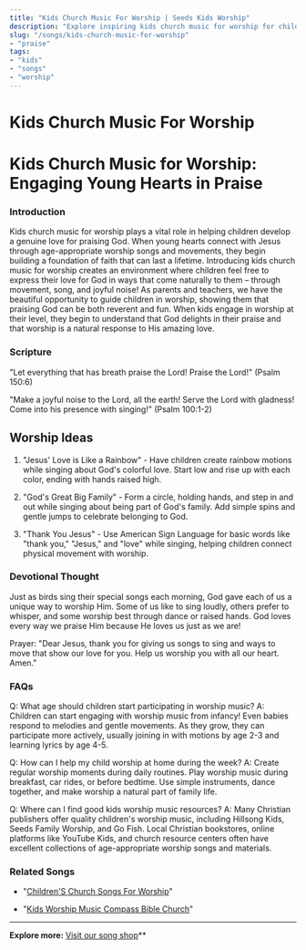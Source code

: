 ```yaml
---
title: "Kids Church Music For Worship | Seeds Kids Worship"
description: "Explore inspiring kids church music for worship for children's worship and faith development. Biblical music resources for families and ministry."
slug: "/songs/kids-church-music-for-worship"
- "praise"
tags:
- "kids"
- "songs"
- "worship"
---
```


# Kids Church Music For Worship

# Kids Church Music for Worship: Engaging Young Hearts in Praise

### Introduction
Kids church music for worship plays a vital role in helping children develop a genuine love for praising God. When young hearts connect with Jesus through age-appropriate worship songs and movements, they begin building a foundation of faith that can last a lifetime. Introducing kids church music for worship creates an environment where children feel free to express their love for God in ways that come naturally to them – through movement, song, and joyful noise! As parents and teachers, we have the beautiful opportunity to guide children in worship, showing them that praising God can be both reverent and fun. When kids engage in worship at their level, they begin to understand that God delights in their praise and that worship is a natural response to His amazing love.

### Scripture
"Let everything that has breath praise the Lord! Praise the Lord!" (Psalm 150:6)

"Make a joyful noise to the Lord, all the earth! Serve the Lord with gladness! Come into his presence with singing!" (Psalm 100:1-2)

## Worship Ideas
1. "Jesus' Love is Like a Rainbow" - Have children create rainbow motions while singing about God's colorful love. Start low and rise up with each color, ending with hands raised high.

2. "God's Great Big Family" - Form a circle, holding hands, and step in and out while singing about being part of God's family. Add simple spins and gentle jumps to celebrate belonging to God.

3. "Thank You Jesus" - Use American Sign Language for basic words like "thank you," "Jesus," and "love" while singing, helping children connect physical movement with worship.

### Devotional Thought
Just as birds sing their special songs each morning, God gave each of us a unique way to worship Him. Some of us like to sing loudly, others prefer to whisper, and some worship best through dance or raised hands. God loves every way we praise Him because He loves us just as we are!

Prayer: "Dear Jesus, thank you for giving us songs to sing and ways to move that show our love for you. Help us worship you with all our heart. Amen."

### FAQs
Q: What age should children start participating in worship music?
A: Children can start engaging with worship music from infancy! Even babies respond to melodies and gentle movements. As they grow, they can participate more actively, usually joining in with motions by age 2-3 and learning lyrics by age 4-5.

Q: How can I help my child worship at home during the week?
A: Create regular worship moments during daily routines. Play worship music during breakfast, car rides, or before bedtime. Use simple instruments, dance together, and make worship a natural part of family life.

Q: Where can I find good kids worship music resources?
A: Many Christian publishers offer quality children's worship music, including Hillsong Kids, Seeds Family Worship, and Go Fish. Local Christian bookstores, online platforms like YouTube Kids, and church resource centers often have excellent collections of age-appropriate worship songs and materials.

### Related Songs

- "[Children'S Church Songs For Worship](/songs/children-s-church-songs-for-worship/)"

- "[Kids Worship Music Compass Bible Church](/songs/kids-worship-music-compass-bible-church/)"

---

**Explore more:** [Visit our song shop](https://seedskidsworship.com/shop)**

<!-- Schema Markup -->
<script type="application/ld+json">
{
  "@context": "https://schema.org",
  "@type": "MusicRecording",
  "name": "Kids Church Music For Worship",
  "byArtist": {
    "@type": "MusicGroup",
    "name": "Seeds Kids Worship"
  },
  "isFamilyFriendly": true,
  "url": "https://seedskidsworship.com/songs/kids-church-music-for-worship/"
}
</script>